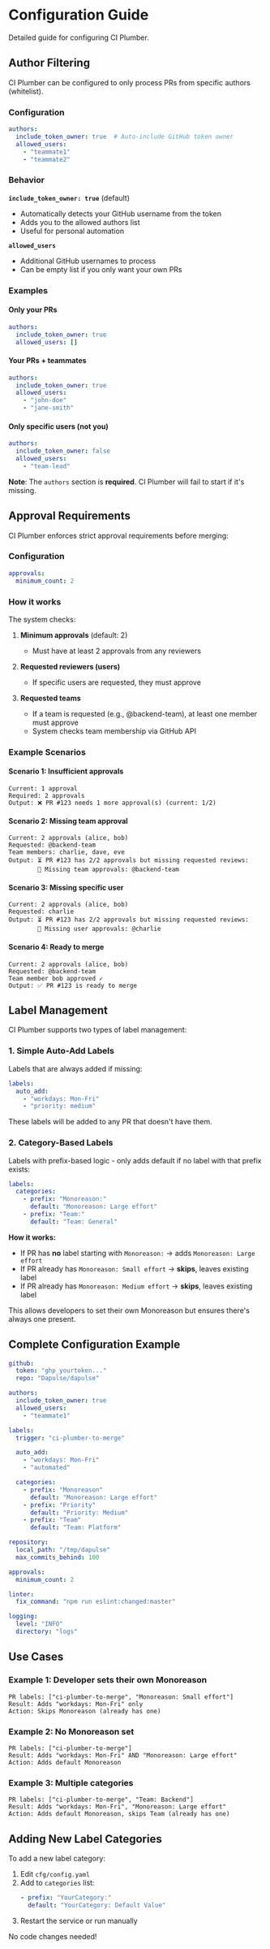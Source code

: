 # Configuration Guide

Detailed guide for configuring CI Plumber.

## Author Filtering

CI Plumber can be configured to only process PRs from specific authors (whitelist).

### Configuration

```yaml
authors:
  include_token_owner: true  # Auto-include GitHub token owner
  allowed_users:
    - "teammate1"
    - "teammate2"
```

### Behavior

**`include_token_owner: true`** (default)
- Automatically detects your GitHub username from the token
- Adds you to the allowed authors list
- Useful for personal automation

**`allowed_users`**
- Additional GitHub usernames to process
- Can be empty list if you only want your own PRs

### Examples

#### Only your PRs
```yaml
authors:
  include_token_owner: true
  allowed_users: []
```

#### Your PRs + teammates
```yaml
authors:
  include_token_owner: true
  allowed_users:
    - "john-doe"
    - "jane-smith"
```

#### Only specific users (not you)
```yaml
authors:
  include_token_owner: false
  allowed_users:
    - "team-lead"
```

**Note**: The `authors` section is **required**. CI Plumber will fail to start if it's missing.

## Approval Requirements

CI Plumber enforces strict approval requirements before merging:

### Configuration

```yaml
approvals:
  minimum_count: 2
```

### How it works

The system checks:

1. **Minimum approvals** (default: 2)
   - Must have at least 2 approvals from any reviewers

2. **Requested reviewers (users)**
   - If specific users are requested, they must approve

3. **Requested teams**
   - If a team is requested (e.g., @backend-team), at least one member must approve
   - System checks team membership via GitHub API

### Example Scenarios

#### Scenario 1: Insufficient approvals
```
Current: 1 approval
Required: 2 approvals
Output: ❌ PR #123 needs 1 more approval(s) (current: 1/2)
```

#### Scenario 2: Missing team approval
```
Current: 2 approvals (alice, bob)
Requested: @backend-team
Team members: charlie, dave, eve
Output: ⏳ PR #123 has 2/2 approvals but missing requested reviews:
        🏢 Missing team approvals: @backend-team
```

#### Scenario 3: Missing specific user
```
Current: 2 approvals (alice, bob)
Requested: charlie
Output: ⏳ PR #123 has 2/2 approvals but missing requested reviews:
        👤 Missing user approvals: @charlie
```

#### Scenario 4: Ready to merge
```
Current: 2 approvals (alice, bob)
Requested: @backend-team
Team member bob approved ✓
Output: ✅ PR #123 is ready to merge
```

## Label Management

CI Plumber supports two types of label management:

### 1. Simple Auto-Add Labels

Labels that are always added if missing:

```yaml
labels:
  auto_add:
    - "workdays: Mon-Fri"
    - "priority: medium"
```

These labels will be added to any PR that doesn't have them.

### 2. Category-Based Labels

Labels with prefix-based logic - only adds default if no label with that prefix exists:

```yaml
labels:
  categories:
    - prefix: "Monoreason:"
      default: "Monoreason: Large effort"
    - prefix: "Team:"
      default: "Team: General"
```

**How it works:**
- If PR has **no** label starting with `Monoreason:` → adds `Monoreason: Large effort`
- If PR already has `Monoreason: Small effort` → **skips**, leaves existing label
- If PR already has `Monoreason: Medium effort` → **skips**, leaves existing label

This allows developers to set their own Monoreason but ensures there's always one present.

## Complete Configuration Example

```yaml
github:
  token: "ghp_yourtoken..."
  repo: "Dapulse/dapulse"

authors:
  include_token_owner: true
  allowed_users:
    - "teammate1"

labels:
  trigger: "ci-plumber-to-merge"

  auto_add:
    - "workdays: Mon-Fri"
    - "automated"

  categories:
    - prefix: "Monoreason"
      default: "Monoreason: Large effort"
    - prefix: "Priority"
      default: "Priority: Medium"
    - prefix: "Team"
      default: "Team: Platform"

repository:
  local_path: "/tmp/dapulse"
  max_commits_behind: 100

approvals:
  minimum_count: 2

linter:
  fix_command: "npm run eslint:changed:master"

logging:
  level: "INFO"
  directory: "logs"
```

## Use Cases

### Example 1: Developer sets their own Monoreason
```
PR labels: ["ci-plumber-to-merge", "Monoreason: Small effort"]
Result: Adds "workdays: Mon-Fri" only
Action: Skips Monoreason (already has one)
```

### Example 2: No Monoreason set
```
PR labels: ["ci-plumber-to-merge"]
Result: Adds "workdays: Mon-Fri" AND "Monoreason: Large effort"
Action: Adds default Monoreason
```

### Example 3: Multiple categories
```
PR labels: ["ci-plumber-to-merge", "Team: Backend"]
Result: Adds "workdays: Mon-Fri", "Monoreason: Large effort"
Action: Adds default Monoreason, skips Team (already has one)
```

## Adding New Label Categories

To add a new label category:

1. Edit `cfg/config.yaml`
2. Add to `categories` list:
   ```yaml
   - prefix: "YourCategory:"
     default: "YourCategory: Default Value"
   ```
3. Restart the service or run manually

No code changes needed!
